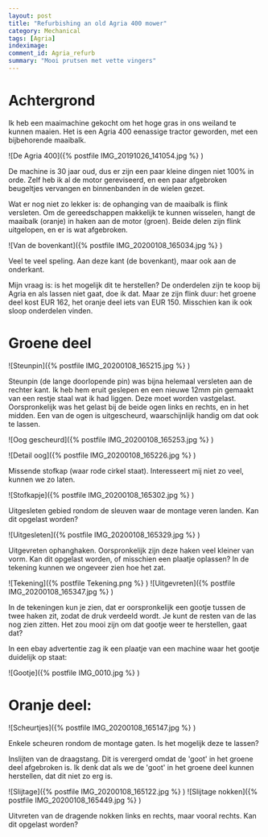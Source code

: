 ```yaml
---
layout: post
title: "Refurbishing an old Agria 400 mower"
category: Mechanical
tags: [Agria]
indeximage: 
comment_id: Agria_refurb
summary: "Mooi prutsen met vette vingers"
---
```


# Achtergrond

Ik heb een maaimachine gekocht om het hoge gras in ons weiland te kunnen maaien. Het is een Agria 400 eenassige tractor geworden, met een bijbehorende maaibalk.

![De Agria 400]({% postfile IMG_20191026_141054.jpg %} )

De machine is 30 jaar oud, dus er zijn een paar kleine dingen niet 100% in orde. Zelf heb ik al de motor gereviseerd, en een paar afgebroken beugeltjes vervangen en binnenbanden in de wielen gezet.

Wat er nog niet zo lekker is: de ophanging van de maaibalk is flink versleten.
Om de gereedschappen makkelijk te kunnen wisselen, hangt de maaibalk (oranje) in haken aan de motor (groen). Beide delen zijn flink uitgelopen, en er is wat afgebroken.


![Van de bovenkant]({% postfile IMG_20200108_165034.jpg %} )

Veel te veel speling. Aan deze kant (de bovenkant), maar ook aan de onderkant.

Mijn vraag is: is het mogelijk dit te herstellen? De onderdelen zijn te koop bij Agria en als lassen niet gaat, doe ik dat. Maar ze zijn flink duur: het groene deel kost EUR 162, het oranje deel iets van EUR 150. 
Misschien kan ik ook sloop onderdelen vinden.

# Groene deel

![Steunpin]({% postfile IMG_20200108_165215.jpg %} )

Steunpin (de lange doorlopende pin) was bijna helemaal versleten aan de rechter kant. Ik heb hem eruit geslepen en een nieuwe 12mm pin gemaakt van een restje staal wat ik had liggen. Deze moet worden vastgelast. Oorspronkelijk was het gelast bij de beide ogen links en rechts, en in het midden.
Een van de ogen is uitgescheurd, waarschijnlijk handig om dat ook te lassen.

![Oog gescheurd]({% postfile IMG_20200108_165253.jpg %} )

![Detail oog]({% postfile IMG_20200108_165226.jpg %} ) 

 Missende stofkap (waar rode cirkel staat). Interesseert mij niet zo veel, kunnen we zo laten.
 
![Stofkapje]({% postfile  IMG_20200108_165302.jpg %} )
 
 Uitgesleten gebied rondom de sleuven waar de montage veren landen. Kan dit opgelast worden?
 
![Uitgesleten]({% postfile  IMG_20200108_165329.jpg %} )
 
 Uitgevreten ophanghaken. Oorspronkelijk zijn deze haken veel kleiner van vorm. Kan dit opgelast worden, of misschien een plaatje oplassen? In de tekening kunnen we ongeveer zien hoe het zat.
 
![Tekening]({% postfile  Tekening.png %} )
![Uitgevreten]({% postfile  IMG_20200108_165347.jpg %} )
 
 In de tekeningen kun je zien, dat er oorspronkelijk een gootje tussen de twee haken zit, zodat de druk verdeeld wordt. Je kunt de resten van de las nog zien zitten. Het zou mooi zijn om dat gootje weer te herstellen, gaat dat?
 
 In een ebay advertentie zag ik een plaatje van een machine waar het gootje duidelijk op staat:
 
![Gootje]({% postfile  IMG_0010.jpg %} )


# Oranje deel:

![Scheurtjes]({% postfile IMG_20200108_165147.jpg %} )

Enkele scheuren rondom de montage gaten. Is het mogelijk deze te lassen?



Inslijten van de draagstang. Dit is verergerd omdat de 'goot' in het groene deel afgebroken is. Ik denk dat als we de 'goot' in het groene deel kunnen herstellen, dat dit niet zo erg is.

![Slijtage]({% postfile IMG_20200108_165122.jpg %} )
![Slijtage nokken]({% postfile  IMG_20200108_165449.jpg %} )

Uitvreten van de dragende nokken links en rechts, maar vooral rechts. Kan dit opgelast worden? 
